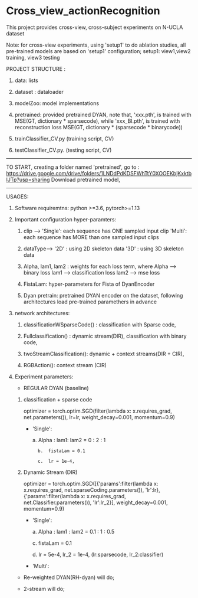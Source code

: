 # Cross_view_actionRecognition
This project provides cross-view, cross-subject experiments on N-UCLA dataset


Note: for cross-view experiments, using 'setup1' to do ablation studies, all pre-trained models are based on 'setup1' configuration; 
      setup1: view1,view2 training, view3 testing

                    
PROJECT STRUCTURE : 
1) data: lists

2) dataset : dataloader

3) modelZoo: model implementations

4) pretrained: provided pretrained DYAN, note that, 'xxx.pth', is trained with MSE(GT, dictionary * sparsecode), while
            'xxx_BI.pth', is trained with reconstruction loss MSE(GT, dictionary * (sparsecode * binarycode))
	    
5) trainClassifier_CV.py (training script, CV)

6) testClassifier_CV.py. (testing script, CV)

---------------------------------------------------------------------------------------------------------------------------------------------------------

TO START, creating a folder named 'pretrained', go to : 
https://drive.google.com/drive/folders/1LNDdPdKDSFWhTtY0XOOEKbjKxktbIJTp?usp=sharing
Download pretrained model, 


---------------------------------------------------------------------------------------------------------------------------------------------------------

USAGES:
1. Software requiremtns: python >=3.6, pytorch>=1.13

2. Important configuration hyper-paramters: 
   1) clip --> 'Single': each sequence has ONE sampled input clip
               'Multi': each sequence has MORE than one sampled input clips

   2) dataType--> '2D' : using 2D skeleton data
                  '3D' : using 3D skeleton data

   3) Alpha, lam1, lam2 : weights for each loss term, where
                          Alpha --> binary loss
                          lam1 --> classification loss
                          lam2 --> mse loss
   4) FistaLam: hyper-parameters for Fista of DyanEncoder

   5) Dyan pretrain: pretrained DYAN encoder on the dataset, following architectures load pre-trained paramethers in advance

3. network architectures:

   1) classificationWSparseCode() : classification with Sparse code,
      
   2) Fullclassification() : dynamic stream(DIR), classification with binary code,
           
   3) twoStreamClassification(): dynamic + context streams(DIR + CIR), 
           
   4) RGBAction(): context stream (CIR)

4. Experiment parameters:
   
   - REGULAR DYAN (baseline)	
   	1) classification + sparse code 
   	
   		optimizer = torch.optim.SGD(filter(lambda x: x.requires_grad, net.parameters()), lr=lr, weight_decay=0.001, momentum=0.9)
		
   		- 'Single':
   		
			a. Alpha : lam1: lam2 = 0 : 2 : 1
	
        		b.  fistaLam = 0.1
	
        		c.  lr = 1e-4, 

   	2) Dynamic Stream (DIR) 
		
		optimizer = torch.optim.SGD([{'params':filter(lambda x: x.requires_grad, net.sparseCoding.parameters()), 'lr':lr},
                              {'params':filter(lambda x: x.requires_grad, net.Classifier.parameters()), 'lr':lr_2}], weight_decay=0.001, momentum=0.9)
   		
		- 'Single':
		
   			a. Alpha : lam1 : lam2 = 0.1 : 1 : 0.5
	
			c.  fistaLam = 0.1
        
			d.  lr = 5e-4, lr_2 = 1e-4, (lr:sparsecode, lr_2:classifier)
		
		- 'Multi':
	
	
   - Re-weighted DYAN(RH-dyan)
      will do;

   - 2-stream 
      will do; 


